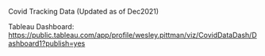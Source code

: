 Covid Tracking Data (Updated as of Dec2021)

Tableau Dashboard:
https://public.tableau.com/app/profile/wesley.pittman/viz/CovidDataDash/Dashboard1?publish=yes

